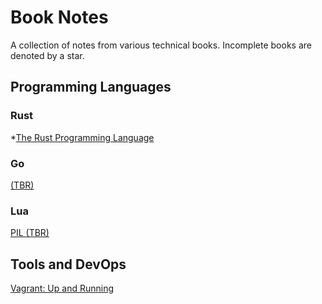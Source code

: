 # Book Notes
A collection of notes from various technical books. Incomplete books are denoted by a star.

## Programming Languages

### Rust
*[The Rust Programming Language](programming/rust.md)

### Go
[(TBR)](programming/go.md)

### Lua
[PIL (TBR)](programming/lua.md)

## Tools and DevOps
[Vagrant: Up and Running](vagrant.md)
